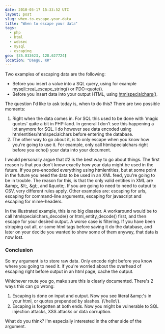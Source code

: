 ```yaml
---
date: 2010-05-17 15:33:52 UTC
layout: post
slug: when-to-escape-your-data
title: "When to escape your data"
tags:
  - php
  - html
  - websec
  - mysql
  - escaping
geo: [35.833623, 128.627724]
location: "Daegu, KR"
---
```

<p>Two examples of escaping data are the following:</p>

<ul>
  <li>Before you insert a value into a SQL query, using for example <a href="http://kr2.php.net/manual/en/mysqli.real-escape-string.php">mysqli::real_escape_string()</a> or <a href="http://kr2.php.net/manual/en/pdo.quote.php">PDO::quote()</a>.</li>
  <li>Before you insert data into your output HTML, using <a href="http://kr2.php.net/manual/en/function.htmlspecialchars.php">htmlspecialchars()</a>.</li>
</ul>

<p>The question I'd like to ask today is, when to do this? There are two possible moments:</p>

<ol>
  <li>Right when the data comes in. For SQL this used to be done with 'magic quotes' quite a bit in PHP-land. In general I don't see this happening a lot anymore for SQL. I do however see data encoded using htmlentities/htmlspecialchars before entering the database.</li>
  <li>The other way to go about it, is to only escape when you know how you're going to use it. For example, only call htmlspecialchars right before you echo() your data into your document.</li>
</ol>

<p>I would personally argue that #2 is the best way to go about things. The first reason is that you don't know exactly how your data might be used in the future. If you pre-encoded everything using htmlentities, but at some point in the future you need the data to be used in an XML feed, you're going to be in trouble. The reason for this, is that the only valid entities in XML are &amp;amp;, &amp;lt;, &amp;gt;, and &amp;quote;. If you are going to need to need to output to CSV, very different rules apply. Other examples are: escaping for urls, escaping for command-line arguments, escaping for javascript and escaping for mime-headers.</p>

<p>In the illustrated example, this is no big disaster. A workaround would be to call htmlspecialchars_decode() or html_entity_decode() first, and then escape for your desired output. A worse case is filtering. If you have been stripping out all, or some html tags before saving it do the database, and later on your decide you wanted to show some of them anyway, that data is now lost.</p>

<h3>Conclusion</h3>

<p>So my argument is to store raw data. Only encode right before you know where you going to need it. If you're worried about the overhead of escaping right before output in an html page, cache the output.</p>

<p>Whichever route you go, make sure this is clearly documented. There's 2 ways this can go wrong:</p>
 
<ol>
  <li>Escaping is done on input and output. Now you see literal &amp;amp;'s in your html, or quotes prepended by slashes. (\'hello\').</li>
  <li>Escaping is forgotten at both ends. Now you might be vulnerable to SQL injection attacks, XSS attacks or data corruption.</li>
</ol>

<p>What do you think? I'm especially interested in the other side of the argument.</p>
